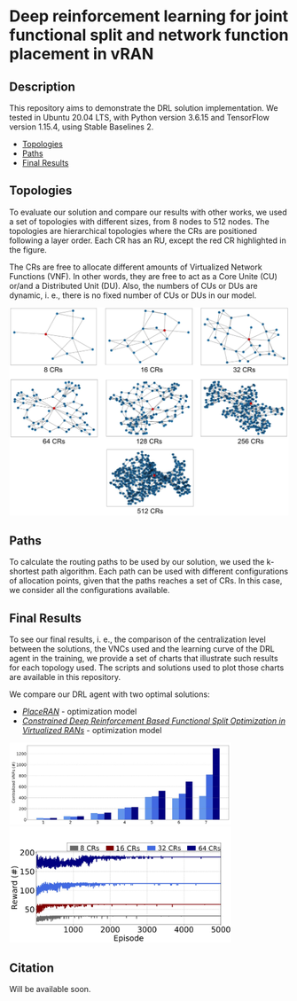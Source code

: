 # Deep reinforcement learning for joint functional split and network function placement in vRAN

## Description
This repository aims to demonstrate the DRL solution implementation. We tested in Ubuntu 20.04 LTS, with Python version 3.6.15 and TensorFlow
version 1.15.4, using Stable Baselines 2.

- [Topologies](#topologies)
- [Paths](#paths)
- [Final Results](#final-results)

## Topologies

To evaluate our solution and compare our results with other works, we used a set of topologies with different sizes, from 8 nodes to 512 nodes. The topologies are hierarchical topologies where the CRs are positioned following a layer order. Each CR has an RU, except the red CR highlighted in the figure.

The CRs are free to allocate different amounts of Virtualized Network Functions (VNF).  In other words, they are free to act as a Core Unite (CU) or/and a Distributed Unit (DU). Also, the numbers of CUs or DUs are dynamic, i. e., there is no fixed number of CUs or DUs in our model.

<p float="left">
  <img src="https://github.com/LABORA-INF-UFG/paper-GVAK-2022/blob/main/Figures/Topologies.png" width="800" \>
</p>

## Paths

To calculate the routing paths to be used by our solution, we used the k-shortest path algorithm. Each path can be used with different configurations of allocation points, given that the paths reaches a set of CRs. In this case, we consider all the configurations available.

## Final Results

To see our final results, i. e., the comparison of the centralization level between the solutions, the VNCs used and the learning curve of the DRL agent in the training, we provide a set of charts that illustrate such results for each topology used. The scripts and solutions used to plot those charts are available in this repository.

We compare our DRL agent with two optimal solutions:
  - [*PlaceRAN*](https://github.com/LABORA-INF-UFG/paper-FGLKLRC-2021) - optimization model
  - [*Constrained Deep Reinforcement Based Functional Split Optimization in Virtualized RANs*](https://arxiv.org/abs/2106.00011) - optimization model

<p float="left">
  <img src="https://github.com/LABORA-INF-UFG/paper-GVAK-2022/blob/main/Figures/Fig2.png" width="400" />
  <img src="https://github.com/LABORA-INF-UFG/paper-GVAK-2022/blob/main/Figures/Fig3.png" width="400" />
</p>

## Citation

Will be available soon.
